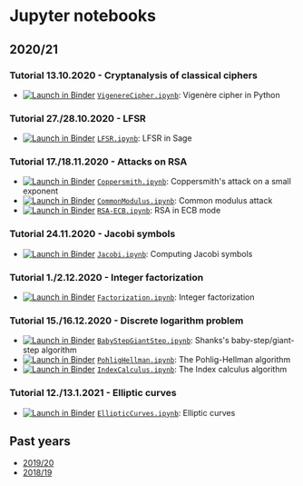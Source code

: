 # Jupyter notebooks

## 2020/21

### Tutorial 13.10.2020 - Cryptanalysis of classical ciphers

* [![Launch in Binder](https://mybinder.org/badge.svg)](https://mybinder.org/v2/gh/jaanos/kirv/master?filepath=notebooks/VigenereCipher.ipynb) [`VigenereCipher.ipynb`](https://nbviewer.jupyter.org/github/jaanos/kirv/blob/master/notebooks/VigenereCipher.ipynb): Vigenère cipher in Python

### Tutorial 27./28.10.2020 - LFSR

* [![Launch in Binder](https://mybinder.org/badge.svg)](https://mybinder.org/v2/gh/jaanos/kirv/master?filepath=notebooks/LFSR.ipynb) [`LFSR.ipynb`](https://nbviewer.jupyter.org/github/jaanos/kirv/blob/master/notebooks/LFSR.ipynb): LFSR in Sage

### Tutorial 17./18.11.2020 - Attacks on RSA

* [![Launch in Binder](https://mybinder.org/badge.svg)](https://mybinder.org/v2/gh/jaanos/kirv/master?filepath=notebooks/Coppersmith.ipynb) [`Coppersmith.ipynb`](https://nbviewer.jupyter.org/github/jaanos/kirv/blob/master/notebooks/Coppersmith.ipynb): Coppersmith's attack on a small exponent
* [![Launch in Binder](https://mybinder.org/badge.svg)](https://mybinder.org/v2/gh/jaanos/kirv/master?filepath=notebooks/CommonModulus.ipynb) [`CommonModulus.ipynb`](https://nbviewer.jupyter.org/github/jaanos/kirv/blob/master/notebooks/CommonModulus.ipynb): Common modulus attack
* [![Launch in Binder](https://mybinder.org/badge.svg)](https://mybinder.org/v2/gh/jaanos/kirv/master?filepath=notebooks/RSA-ECB.ipynb) [`RSA-ECB.ipynb`](https://nbviewer.jupyter.org/github/jaanos/kirv/blob/master/notebooks/RSA-ECB.ipynb): RSA in ECB mode

### Tutorial 24.11.2020 - Jacobi symbols

* [![Launch in Binder](https://mybinder.org/badge.svg)](https://mybinder.org/v2/gh/jaanos/kirv/master?filepath=notebooks/Jacobi.ipynb) [`Jacobi.ipynb`](https://nbviewer.jupyter.org/github/jaanos/kirv/blob/master/notebooks/Jacobi.ipynb): Computing Jacobi symbols

### Tutorial 1./2.12.2020 - Integer factorization

* [![Launch in Binder](https://mybinder.org/badge.svg)](https://mybinder.org/v2/gh/jaanos/kirv/master?filepath=notebooks/Factorization.ipynb) [`Factorization.ipynb`](https://nbviewer.jupyter.org/github/jaanos/kirv/blob/master/notebooks/Factorization.ipynb): Integer factorization

### Tutorial 15./16.12.2020 - Discrete logarithm problem

* [![Launch in Binder](https://mybinder.org/badge.svg)](https://mybinder.org/v2/gh/jaanos/kirv/master?filepath=notebooks/BabyStepGiantStep.ipynb) [`BabyStepGiantStep.ipynb`](https://nbviewer.jupyter.org/github/jaanos/kirv/blob/master/notebooks/BabyStepGiantStep.ipynb): Shanks's baby-step/giant-step algorithm
* [![Launch in Binder](https://mybinder.org/badge.svg)](https://mybinder.org/v2/gh/jaanos/kirv/master?filepath=notebooks/PohligHellman.ipynb) [`PohligHellman.ipynb`](https://nbviewer.jupyter.org/github/jaanos/kirv/blob/master/notebooks/PohligHellman.ipynb): The Pohlig-Hellman algorithm
* [![Launch in Binder](https://mybinder.org/badge.svg)](https://mybinder.org/v2/gh/jaanos/kirv/master?filepath=notebooks/IndexCalculus.ipynb) [`IndexCalculus.ipynb`](https://nbviewer.jupyter.org/github/jaanos/kirv/blob/master/notebooks/IndexCalculus.ipynb): The Index calculus algorithm

### Tutorial 12./13.1.2021 - Elliptic curves

* [![Launch in Binder](https://mybinder.org/badge.svg)](https://mybinder.org/v2/gh/jaanos/kirv/master?filepath=notebooks/EllipticCurves.ipynb) [`EllipticCurves.ipynb`](https://nbviewer.jupyter.org/github/jaanos/kirv/blob/master/notebooks/EllipticCurves.ipynb): Elliptic curves

## Past years

* [2019/20](archive.md#201920)
* [2018/19](archive.md#201819)
